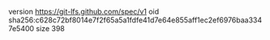 version https://git-lfs.github.com/spec/v1
oid sha256:c628c72bf8014e7f2f65a5a1fdfe41d7e64e855aff1ec2ef6976baa3347e5400
size 398
